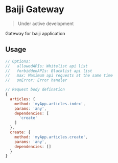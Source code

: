 # Baiji Gateway

> Under active development

Gateway for baiji application

## Usage

``` javascript
// Options:
//   allowedAPIs: Whitelist api list
//   forbiddenAPIs: Blacklist api list
//   max: Maximum api requests at the same time
//   onError: Error handler

// Request body defination
{
  articles: {
    method: 'myApp.articles.index',
    params: 'any',
    dependencies: [
      'create'
    ]
  },
  create: {
    method: 'myApp.articles.create',
    params: 'any',
    dependencies: []
  }
}
```
